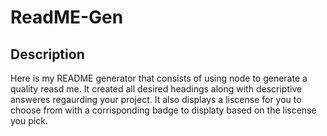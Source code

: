 # ReadME-Gen

## Description
Here is my 
README generator that consists of using node to generate a quality reasd me. It created all desired headings along with descriptive answeres regaurding your project. It also displays a liscense for you to choose from with a corrisponding badge to displaty based on the liscense you pick. 